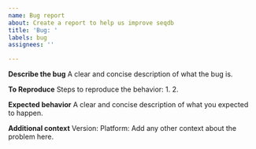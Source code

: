 ```yaml
---
name: Bug report
about: Create a report to help us improve seqdb
title: 'Bug: '
labels: bug
assignees: ''

---
```


**Describe the bug**
A clear and concise description of what the bug is.

**To Reproduce**
Steps to reproduce the behavior:
1. 
2. 

**Expected behavior**
A clear and concise description of what you expected to happen.

**Additional context**
Version:
Platform:
Add any other context about the problem here.

